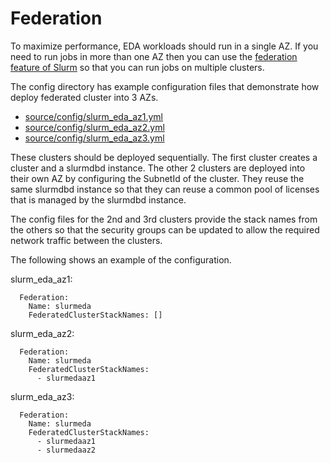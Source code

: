 # Federation

To maximize performance, EDA workloads should run in a single AZ.
If you need to run jobs in more than one AZ then you can use the [federation feature of Slurm](https://slurm.schedmd.com/federation.html) so that you can run jobs on multiple clusters.

The config directory has example configuration files that demonstrate how deploy federated cluster into 3 AZs.

* [source/config/slurm_eda_az1.yml](source/config/slurm_eda_az1.yml)
* [source/config/slurm_eda_az2.yml](source/config/slurm_eda_az2.yml)
* [source/config/slurm_eda_az3.yml](source/config/slurm_eda_az3.yml)

These clusters should be deployed sequentially.
The first cluster creates a cluster and a slurmdbd instance.
The other 2 clusters are deployed into their own AZ by configuring the SubnetId of the cluster.
They reuse the same slurmdbd instance so that they can reuse a common pool of licenses that
is managed by the slurmdbd instance.

The config files for the 2nd and 3rd clusters provide the stack names from the others
so that the security groups can be updated to allow the required network traffic between the
clusters.

The following shows an example of the configuration.

slurm_eda_az1:
```
  Federation:
    Name: slurmeda
    FederatedClusterStackNames: []
```

slurm_eda_az2:
```
  Federation:
    Name: slurmeda
    FederatedClusterStackNames:
      - slurmedaaz1
```

slurm_eda_az3:
```
  Federation:
    Name: slurmeda
    FederatedClusterStackNames:
      - slurmedaaz1
      - slurmedaaz2
```
